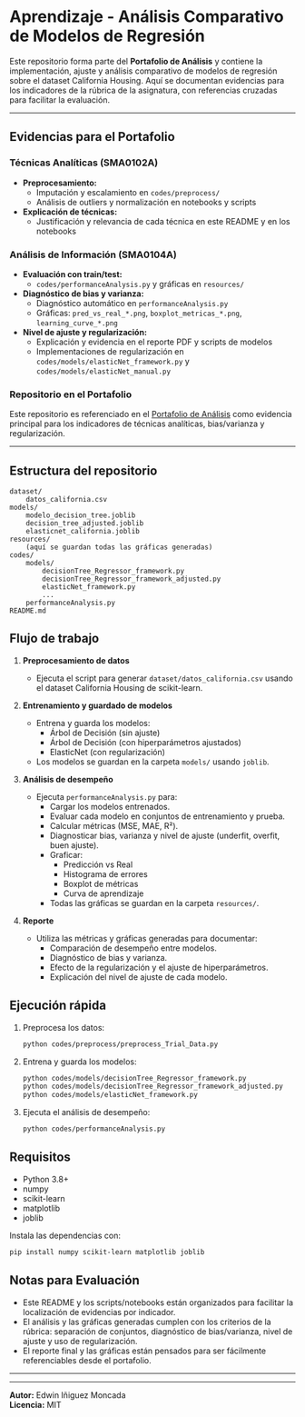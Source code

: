 
# Aprendizaje - Análisis Comparativo de Modelos de Regresión

Este repositorio forma parte del **Portafolio de Análisis** y contiene la implementación, ajuste y análisis comparativo de modelos de regresión sobre el dataset California Housing. Aquí se documentan evidencias para los indicadores de la rúbrica de la asignatura, con referencias cruzadas para facilitar la evaluación.

---

## Evidencias para el Portafolio

### Técnicas Analíticas (SMA0102A)
- **Preprocesamiento:**
   - Imputación y escalamiento en `codes/preprocess/`
   - Análisis de outliers y normalización en notebooks y scripts
- **Explicación de técnicas:**
   - Justificación y relevancia de cada técnica en este README y en los notebooks

### Análisis de Información (SMA0104A)
- **Evaluación con train/test:**
   - `codes/performanceAnalysis.py` y gráficas en `resources/`
- **Diagnóstico de bias y varianza:**
   - Diagnóstico automático en `performanceAnalysis.py`
   - Gráficas: `pred_vs_real_*.png`, `boxplot_metricas_*.png`, `learning_curve_*.png`
- **Nivel de ajuste y regularización:**
   - Explicación y evidencia en el reporte PDF y scripts de modelos
   - Implementaciones de regularización en `codes/models/elasticNet_framework.py` y `codes/models/elasticNet_manual.py`

### Repositorio en el Portafolio
Este repositorio es referenciado en el [Portafolio de Análisis](../TC3006C.101-Portafolio-Analisis/README.md) como evidencia principal para los indicadores de técnicas analíticas, bias/varianza y regularización.

---

## Estructura del repositorio

```
dataset/
    datos_california.csv
models/
    modelo_decision_tree.joblib
    decision_tree_adjusted.joblib
    elasticnet_california.joblib
resources/
    (aquí se guardan todas las gráficas generadas)
codes/
    models/
        decisionTree_Regressor_framework.py
        decisionTree_Regressor_framework_adjusted.py
        elasticNet_framework.py
        ...
    performanceAnalysis.py
README.md
```

## Flujo de trabajo

1. **Preprocesamiento de datos**
   - Ejecuta el script para generar `dataset/datos_california.csv` usando el dataset California Housing de scikit-learn.

2. **Entrenamiento y guardado de modelos**
   - Entrena y guarda los modelos:
     - Árbol de Decisión (sin ajuste)
     - Árbol de Decisión (con hiperparámetros ajustados)
     - ElasticNet (con regularización)
   - Los modelos se guardan en la carpeta `models/` usando `joblib`.

3. **Análisis de desempeño**
   - Ejecuta `performanceAnalysis.py` para:
     - Cargar los modelos entrenados.
     - Evaluar cada modelo en conjuntos de entrenamiento y prueba.
     - Calcular métricas (MSE, MAE, R²).
     - Diagnosticar bias, varianza y nivel de ajuste (underfit, overfit, buen ajuste).
     - Graficar:
       - Predicción vs Real
       - Histograma de errores
       - Boxplot de métricas
       - Curva de aprendizaje
     - Todas las gráficas se guardan en la carpeta `resources/`.

4. **Reporte**
   - Utiliza las métricas y gráficas generadas para documentar:
     - Comparación de desempeño entre modelos.
     - Diagnóstico de bias y varianza.
     - Efecto de la regularización y el ajuste de hiperparámetros.
     - Explicación del nivel de ajuste de cada modelo.

## Ejecución rápida

1. Preprocesa los datos:
   ```bash
   python codes/preprocess/preprocess_Trial_Data.py
   ```
2. Entrena y guarda los modelos:
   ```bash
   python codes/models/decisionTree_Regressor_framework.py
   python codes/models/decisionTree_Regressor_framework_adjusted.py
   python codes/models/elasticNet_framework.py
   ```
3. Ejecuta el análisis de desempeño:
   ```bash
   python codes/performanceAnalysis.py
   ```

## Requisitos

- Python 3.8+
- numpy
- scikit-learn
- matplotlib
- joblib

Instala las dependencias con:
```bash
pip install numpy scikit-learn matplotlib joblib
```


## Notas para Evaluación
- Este README y los scripts/notebooks están organizados para facilitar la localización de evidencias por indicador.
- El análisis y las gráficas generadas cumplen con los criterios de la rúbrica: separación de conjuntos, diagnóstico de bias/varianza, nivel de ajuste y uso de regularización.
- El reporte final y las gráficas están pensados para ser fácilmente referenciables desde el portafolio.

---

---

**Autor:** Edwin Iñiguez Moncada  
**Licencia:** MIT